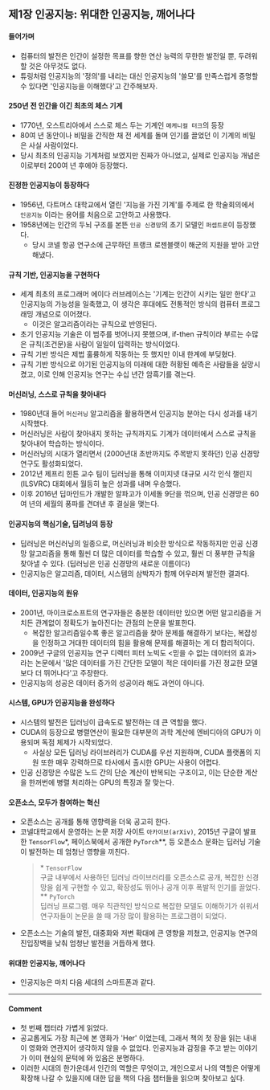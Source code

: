 ## 제1장 인공지능: 위대한 인공지능, 깨어나다

#### 들어가며

- 컴퓨터의 발전은 인간이 설정한 목표를 향한 연산 능력의 무한한 발전일 뿐, 두려워할 것은 아무것도 없다.
- 튜링처럼 인공지능의 '정의'를 내리는 대신 인공지능의 '쓸모'를 만족스럽게 증명할 수 있다면 '인공지능을 이해했다'고 간주해보자.

#### 250년 전 인간을 이긴 최초의 체스 기계

- 1770년, 오스트리아에서 스스로 체스 두는 기계인 `메케니컬 터크`의 등장
- 80여 년 동안이나 비밀을 간직한 채 전 세계를 돌며 인기를 끌었던 이 기계의 비밀은 사실 사람이었다.
- 당시 최초의 인공지능 기계처럼 보였지만 진짜가 아니었고, 실제로 인공지능 개념은 이로부터 200여 년 후에야 등장했다.

#### 진정한 인공지능이 등장하다

- 1956년, 다트머스 대학교에서 열린 '지능을 가진 기계'를 주제로 한 학술회의에서 `인공지능` 이라는 용어를 처음으로 고안하고 사용했다.
- 1958년에는 인간의 두뇌 구조를 본뜬 `인공 신경망`의 초기 모델인 `퍼셉트론`이 등장했다.
  - 당시 코넬 항공 연구소에 근무하던 프랭크 로젠블랫이 해군의 지원을 받아 고안해냈다.

#### 규칙 기반, 인공지능을 구현하다

- 세계 최초의 프로그래머 에이다 러브레이스는 '기계는 인간이 시키는 일만 한다'고 인공지능의 가능성을 일축했고, 이 생각은 후대에도 전통적인 방식의 컴퓨터 프로그래밍 개념으로 이어졌다.
  - 이것은 알고리즘이라는 규칙으로 반영된다.
- 초기 인공지능 기술은 이 범주를 벗어나지 못했으며, if-then 규칙이라 부르는 수많은 규칙(조건문)을 사람이 일일이 입력하는 방식이었다.
- 규칙 기반 방식은 제법 훌륭하게 작동하는 듯 했지만 이내 한계에 부딪혔다.
- 규칙 기반 방식으로 야기된 인공지능의 미래에 대한 허황된 예측은 사람들을 실망시켰고, 이로 인해 인공지능 연구는 수십 년간 암흑기를 겪는다.

#### 머신러닝, 스스로 규칙을 찾아내다

- 1980년대 들어 `머신러닝` 알고리즘을 활용하면서 인공지능 분야는 다시 성과를 내기 시작했다.
- 머신러닝은 사람이 찾아내지 못하는 규칙까지도 기계가 데이터에서 스스로 규칙을 찾아내어 학습하는 방식이다.
- 머신러닝의 시대가 열리면서 (2000년대 초반까지도 주목받지 못하던) 인공 신경망 연구도 활성화되었다.
- 2012년 제프리 힌튼 교수 팀이 딥러닝을 통해 이미지넷 대규모 시각 인식 챌린지(ILSVRC) 대회에서 월등히 높은 성과를 내며 우승했다.
- 이후 2016년 딥마인드가 개발한 알파고가 이세돌 9단을 꺾으며, 인공 신경망은 60여 년의 세월의 풍파를 견뎌낸 후 결실을 맺는다.

#### 인공지능의 핵심기술, 딥려닝의 등장

- 딥러닝은 머신러닝의 일종으로, 머신러닝과 비슷한 방식으로 작동하지만 인공 신경망 알고리즘을 통해 훨씬 더 많은 데이터를 학습할 수 있고, 훨씬 더 풍부한 규칙을 찾아낼 수 있다. (딥러닝은 인공 신경망의 새로운 이름이다)
- 인공지능은 알고리즘, 데이터, 시스템의 삼박자가 함께 어우러져 발전한 결과다.

#### 데이터, 인공지능의 원유

- 2001년, 마이크로소프트의 연구자들은 충분한 데이터만 있으면 어떤 알고리즘을 거치든 관계없이 정확도가 높아진다는 관점의 논문을 발표한다.
  - 복잡한 알고리즘일수록 좋은 알고리즘을 찾아 문제를 해결하기 보다는, 복잡성을 인정하고 거대한 데이터의 힘을 활용해 문제를 해결하는 게 더 합리적이다.
- 2009년 구글의 인공지능 연구 디렉터 피터 노빅도 <믿을 수 없는 데이터의 효과> 라는 논문에서 '많은 데이터를 가진 간단한 모델이 적은 데이터를 가진 정교한 모델보다 더 뛰어나다'고 주장한다.
- 인공지능의 성공은 데이터 증가의 성공이라 해도 과언이 아니다.

#### 시스템, GPU가 인공지능을 완성하다

- 시스템의 발전은 딥러닝이 급속도로 발전하는 데 큰 역할을 했다.
- CUDA의 등장으로 병렬연산이 필요한 대부분의 과학 계산에 엔비디아의 GPU가 이용되며 독점 체제가 시작되었다.
  - 사실상 모든 딥러닝 라이브러리가 CUDA를 우선 지원하며, CUDA 플랫폼의 지원 또한 매우 강력하므로 타사에서 출시한 GPU는 사용이 어렵다.
- 인공 신경망은 수많은 노드 간의 단순 계산이 반복되는 구조이고, 이는 단순한 계산을 한꺼번에 병렬 처리하는 GPU의 특징과 잘 맞는다.

#### 오픈소스, 모두가 참여하는 혁신

- 오픈소스는 공개를 통해 영향력을 더욱 공고히 한다.
- 코넬대학교에서 운영하는 논문 저장 사이트 `아카이브(arXiv)`, 2015년 구글이 발표한 `TensorFlow`\*, 페이스북에서 공개한 `PyTorch`\*\*, 등 오픈소스 문화는 딥러닝 기술이 발전하는 데 엄청난 영향을 끼친다.
  > \* `TensorFlow`<br/>
  > 구글 내부에서 사용하던 딥러닝 라이브러리를 오픈소스로 공개, 복잡한 신경망을 쉽게 구현할 수 있고, 확장성도 뛰어나 공개 이후 폭발적 인기를 끌었다.
  > \*\* `PyTorch`<br/>
  > 딥러닝 프로그램. 매우 직관적인 방식으로 복잡한 모델도 이해하기가 쉬워서 연구자들이 논문을 쓸 때 가장 많이 활용하는 프로그램이 되었다.
- 오픈소스는 기술의 발전, 대중화와 저변 확대에 큰 영향을 끼쳤고, 인공지능 연구의 진입장벽을 낮춰 엄청난 발전을 거듭하게 했다.

#### 위대한 인공지능, 깨어나다

- 인공지능은 마치 다음 세대의 스마트폰과 같다.

---

#### Comment

- 첫 번째 챕터라 가볍게 읽었다.
- 공교롭게도 가장 최근에 본 영화가 'Her' 이었는데, 그래서 책의 첫 장을 읽는 내내 이 영화와 연관지어 생각하지 않을 수 없었다. 인공지능과 감정을 주고 받는 이야기가 이미 현실의 문턱에 와 있음은 분명하다.
- 이러한 시대의 한가운데서 인간의 역할은 무엇이고, 개인으로서 나의 역할은 어떻게 확장해 나갈 수 있을지에 대한 답을 책의 다음 챕터들을 읽으며 찾아보고 싶다.
